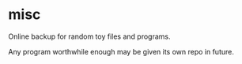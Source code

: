 # misc
Online backup for random toy files and programs.

Any program worthwhile enough may be given its own repo in future.
